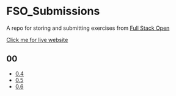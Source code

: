 # FSO_Submissions
A repo for storing and submitting exercises from [Full Stack Open](https://fullstackopen.com) 

[Click me for live website](https://kratospidey.github.io/FSO_Submissions/)


## 00
- [0.4](part0/0.4.md)
- [0.5](part0/0.5.md)
- [0.6](part0/0.6.md)

